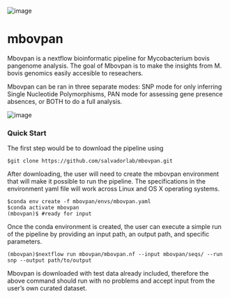 ![image](https://user-images.githubusercontent.com/40697188/193487621-a4b91a1c-19b6-42df-9e63-7fcff0658be0.png)


# mbovpan
Mbovpan is a nextflow bioinformatic pipeline for Mycobacterium bovis pangenome analysis. The goal of Mbovpan is to make the insights from M. bovis genomics easily accesible to reseachers.  

Mbovpan can be ran in three separate modes: SNP mode for only inferring Single Nucleotide Polymorphisms, PAN mode for assessing gene presence absences, or BOTH to do a full analysis. 

![image](https://user-images.githubusercontent.com/40697188/191386250-52b8a354-5611-44b5-8055-db29337cbe31.png)


### Quick Start  

The first step would be to download the pipeline using 
```
$git clone https://github.com/salvadorlab/mbovpan.git
```

After downloading, the user will need to create the mbovpan environment that will make it possible to run the pipeline. The specifications in the environment yaml file will work across Linux and OS X operating systems. 

```
$conda env create -f mbovpan/envs/mbovpan.yaml 
$conda activate mbovpan 
(mbovpan)$ #ready for input
```

Once the conda environment is created, the user can execute a simple run of the pipeline by providing an input path, an output path, and specific parameters. 

```
(mbovpan)$nextflow run mbovpan/mbovpan.nf --input mbovpan/seqs/ --run snp --output path/to/output 
```

Mbovpan is downloaded with test data already included, therefore the above command should run with no problems and accept input from the user’s own curated dataset.


